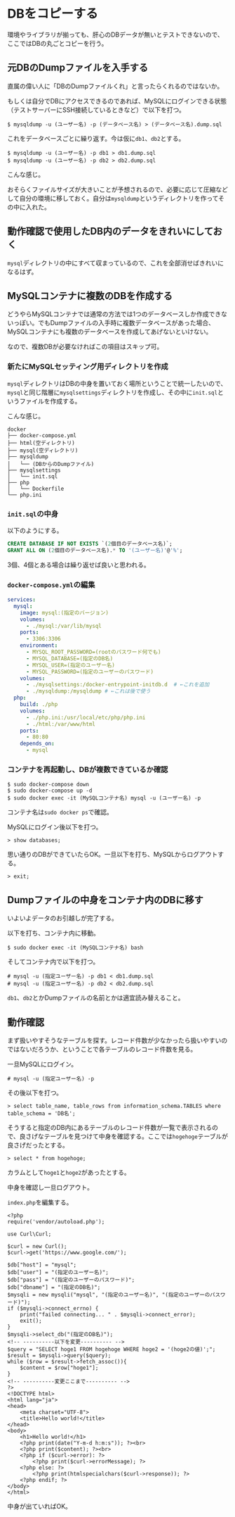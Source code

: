 # DBをコピーする

環境やライブラリが揃っても、肝心のDBデータが無いとテストできないので、ここではDBの丸ごとコピーを行う。

## 元DBのDumpファイルを入手する

直属の偉い人に「DBのDumpファイルくれ」と言ったらくれるのではないか。

もしくは自分でDBにアクセスできるのであれば、MySQLにログインできる状態（テストサーバーにSSH接続しているときなど）で以下を打つ。

~~~shell
$ mysqldump -u (ユーザー名) -p (データベース名) > (データベース名).dump.sql
~~~

これをデータベースごとに繰り返す。今は仮に`db1`、`db2`とする。

~~~shell
$ mysqldump -u (ユーザー名) -p db1 > db1.dump.sql
$ mysqldump -u (ユーザー名) -p db2 > db2.dump.sql
~~~

こんな感じ。

おそらくファイルサイズが大きいことが予想されるので、必要に応じて圧縮などして自分の環境に移しておく。自分は`mysqldump`というディレクトリを作ってその中に入れた。

## 動作確認で使用したDB内のデータをきれいにしておく

`mysql`ディレクトリの中にすべて収まっているので、これを全部消せばきれいになるはず。

## MySQLコンテナに複数のDBを作成する

どうやらMySQLコンテナでは通常の方法では1つのデータベースしか作成できないっぽい。でもDumpファイルの入手時に複数データベースがあった場合、MySQLコンテナにも複数のデータベースを作成してあげないといけない。

なので、複数DBが必要なければこの項目はスキップ可。

### 新たにMySQLセッティング用ディレクトリを作成

`mysql`ディレクトリはDBの中身を置いておく場所ということで統一したいので、`mysql`と同じ階層に`mysqlsettings`ディレクトリを作成し、その中に`init.sql`というファイルを作成する。

こんな感じ。

~~~
docker
├── docker-compose.yml
├── html(空ディレクトリ)
├── mysql(空ディレクトリ)
├── mysqldump
│   └── (DBからのDumpファイル)
├── mysqlsettings
│   └── init.sql
├── php
│   └── Dockerfile
└── php.ini
~~~

### `init.sql`の中身

以下のようにする。

~~~sql
CREATE DATABASE IF NOT EXISTS `(2個目のデータベース名)`;
GRANT ALL ON (2個目のデータベース名).* TO '(ユーザー名)'@'%';
~~~

3個、4個とある場合は繰り返せば良いと思われる。

### `docker-compose.yml`の編集

~~~yaml
services:
  mysql:
    image: mysql:(指定のバージョン)
    volumes:
      - ./mysql:/var/lib/mysql
    ports:
      - 3306:3306
    environment:
      - MYSQL_ROOT_PASSWORD=(rootのパスワード何でも)
      - MYSQL_DATABASE=(指定のDB名)
      - MYSQL_USER=(指定のユーザー名)
      - MYSQL_PASSWORD=(指定のユーザーのパスワード)
    volumes:
      - ./mysqlsettings:/docker-entrypoint-initdb.d  # ←これを追加
      - ./mysqldump:/mysqldump # ←これは後で使う
  php:
    build: ./php
    volumes:
      - ./php.ini:/usr/local/etc/php/php.ini
      - ./html:/var/www/html
    ports:
      - 80:80
    depends_on:
      - mysql
~~~

### コンテナを再起動し、DBが複数できているか確認

~~~shell
$ sudo docker-compose down
$ sudo docker-compose up -d
$ sudo docker exec -it (MySQLコンテナ名) mysql -u (ユーザー名) -p
~~~

コンテナ名は`sudo docker ps`で確認。

MySQLにログイン後以下を打つ。

~~~mysql
> show databases;
~~~

思い通りのDBができていたらOK。一旦以下を打ち、MySQLからログアウトする。

~~~mysql
> exit;
~~~

## Dumpファイルの中身をコンテナ内のDBに移す

いよいよデータのお引越しが完了する。

以下を打ち、コンテナ内に移動。

~~~shell
$ sudo docker exec -it (MySQLコンテナ名) bash
~~~

そしてコンテナ内で以下を打つ。

~~~shell
# mysql -u (指定ユーザー名) -p db1 < db1.dump.sql
# mysql -u (指定ユーザー名) -p db2 < db2.dump.sql
~~~

`db1`、`db2`とかDumpファイルの名前とかは適宜読み替えること。

## 動作確認

まず扱いやすそうなテーブルを探す。レコード件数が少なかったら扱いやすいのではないだろうか、ということで各テーブルのレコード件数を見る。

一旦MySQLにログイン。

~~~shell
# mysql -u (指定ユーザー名) -p
~~~

その後以下を打つ。

~~~mysql
> select table_name, table_rows from information_schema.TABLES where table_schema = 'DB名';
~~~

そうすると指定のDB内にあるテーブルのレコード件数が一覧で表示されるので、良さげなテーブルを見つけて中身を確認する。ここでは`hogehoge`テーブルが良さげだったとする。

~~~mysql
> select * from hogehoge;
~~~

カラムとして`hoge1`と`hoge2`があったとする。

中身を確認し一旦ログアウト。

`index.php`を編集する。

~~~php+html
<?php
require('vendor/autoload.php');

use Curl\Curl;

$curl = new Curl();
$curl->get('https://www.google.com/');

$db["host"] = "mysql";
$db["user"] = "(指定のユーザー名)";
$db["pass"] = "(指定のユーザーのパスワード)";
$db["dbname"] = "(指定のDB名)";
$mysqli = new mysqli("mysql", "(指定のユーザー名)", "(指定のユーザーのパスワード)");
if ($mysqli->connect_errno) {
    print("failed connecting... " . $mysqli->connect_error);
    exit();
}
$mysqli->select_db("(指定のDB名)");
<!-- ----------以下を変更---------- -->
$query = "SELECT hoge1 FROM hogehoge WHERE hoge2 = '(hoge2の値)';";
$result = $mysqli->query($query);
while ($row = $result->fetch_assoc()){
    $content = $row["hoge1"];
}
<!-- ----------変更ここまで---------- -->
?>
<!DOCTYPE html>
<html lang="ja">
<head>
    <meta charset="UTF-8">
    <title>Hello world!</title>
</head>
<body>
    <h1>Hello world!</h1>
    <?php print(date("Y-m-d h:m:s")); ?><br>
    <?php print($content); ?><br>
    <?php if ($curl->error): ?>
        <?php print($curl->errorMessage); ?>
    <?php else: ?>
        <?php print(htmlspecialchars($curl->response)); ?>
    <?php endif; ?>
</body>
</html>
~~~

中身が出ていればOK。
